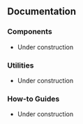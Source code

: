 Documentation
---------------

### Components

* Under construction

### Utilities

* Under construction

### How-to Guides

* Under construction